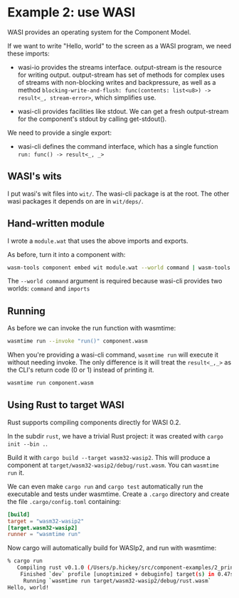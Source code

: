 
# Example 2: use WASI

WASI provides an operating system for the Component Model.

If we want to write "Hello, world" to the screen as a WASI program, we need
these imports:

* wasi-io provides the streams interface. output-stream is the resource for
  writing output. output-stream has set of methods for complex uses of streams with
  non-blocking writes and backpressure, as well as a method
  `blocking-write-and-flush: func(contents: list<u8>) -> result<_, stream-error>`,
  which simplifies use.

* wasi-cli provides facilities like stdout. We can get a fresh output-stream
  for the component's stdout by calling get-stdout().

We need to provide a single export:

* wasi-cli defines the command interface, which has a single function
  `run: func() -> result<_, _>`


## WASI's wits

I put wasi's wit files into `wit/`. The wasi-cli package is at the root. The
other wasi packages it depends on are in `wit/deps/`.

## Hand-written module

I wrote a `module.wat` that uses the above imports and exports.

As before, turn it into a component with:

```sh
wasm-tools component embed wit module.wat --world command | wasm-tools component new > component.wasm
```

The `--world command` argument is required because wasi-cli provides two
worlds: `command` and `imports`


## Running 

As before we can invoke the run function with wasmtime:
```sh
wasmtime run --invoke "run()" component.wasm
```

When you're providing a wasi-cli command, `wasmtime run` will execute it
without needing invoke. The only difference is it will treat the `result<_,_>`
as the CLI's return code (0 or 1) instead of printing it.
```sh
wasmtime run component.wasm
```

## Using Rust to target WASI

Rust supports compiling components directly for WASI 0.2.

In the subdir `rust`, we have a trivial Rust project: it was created with
`cargo init --bin .`.

Build it with `cargo build --target wasm32-wasip2`. This will produce a
component at `target/wasm32-wasip2/debug/rust.wasm`. You can `wasmtime run`
it.

We can even make `cargo run` and `cargo test` automatically run the executable
and tests under wasmtime. Create a `.cargo` directory and create the file
`.cargo/config.toml` containing:

```toml
[build]
target = "wasm32-wasip2"
[target.wasm32-wasip2]
runner = "wasmtime run"
```

Now cargo will automatically build for WASIp2, and run with wasmtime:

```sh
% cargo run
   Compiling rust v0.1.0 (/Users/p.hickey/src/component-examples/2_print_stdout_wit/rust)
    Finished `dev` profile [unoptimized + debuginfo] target(s) in 0.47s
     Running `wasmtime run target/wasm32-wasip2/debug/rust.wasm`
Hello, world!
```

